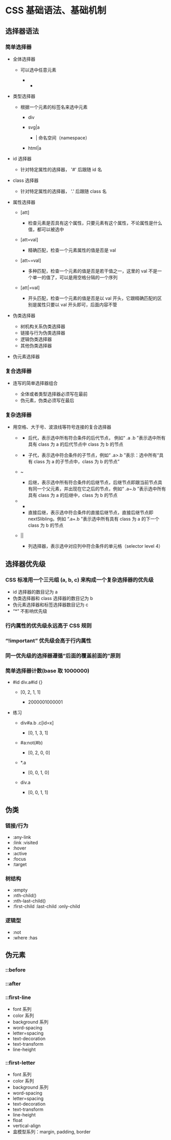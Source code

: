 # CSS 基础语法、基础机制

## 选择器语法

### 简单选择器

- 全体选择器

	- 可以选中任意元素

		- *

- 类型选择器

	- 根据一个元素的标签名来选中元素

		- div
		- svg|a

			- | 命名空间（namespace）

		- html|a

- id 选择器

	- 针对特定属性的选择器， '#' 后跟随 id 名

- class 选择器

	- 针对特定属性的选择器， '.' 后跟随 class 名

- 属性选择器

	- [att]

		- 检查元素是否具有这个属性，只要元素有这个属性，不论属性是什么值，都可以被选中

	- [att=val]

		- 精确匹配，检查一个元素属性的值是否是 val

	- [att~=val]

		- 多种匹配，检查一个元素的值是否是若干值之一，这里的 val 不是一个单一的值了，可以是用空格分隔的一个序列

	- [att|=val]

		- 开头匹配，检查一个元素的值是否是以 val 开头，它跟精确匹配的区别是属性只要以 val 开头即可，后面内容不管

- 伪类选择器

	- 树机构关系伪类选择器
	- 链接与行为伪类选择器
	- 逻辑伪类选择器
	- 其他伪类选择器

- 伪元素选择器

### 复合选择器

- 连写的简单选择器组合

	- 全体或者类型选择器必须写在最前
	- 伪元素，伪类必须写在最后

### 复杂选择器

- 用空格、大于号、波浪线等符号连接的复合选择器

	- <sp>

		- 后代，表示选中所有符合条件的后代节点， 例如“ .a .b ”表示选中所有具有 class 为 a 的后代节点中 class 为 b 的节点

	- >

		- 子代，表示选中符合条件的子节点，例如“ .a>.b ”表示：选中所有“具有 class 为 a 的子节点中，class 为 b 的节点”

	- ~

		- 后继，表示选中所有符合条件的后继节点，后继节点即跟当前节点具有同一个父元素，并出现在它之后的节点，例如“ .a~.b ”表示选中所有具有 class 为 a 的后继中，class 为 b 的节点

	- +

		- 直接后继，表示选中符合条件的直接后继节点，直接后继节点即 nextSlibling。例如 “.a+.b ”表示选中所有具有 class 为 a 的下一个 class 为 b 的节点

	- ||

		- 列选择器，表示选中对应列中符合条件的单元格（selector level 4）

## 选择器优先级

### CSS 标准用一个三元组 (a, b, c) 来构成一个复杂选择器的优先级

- id 选择器的数目记为 a
- 伪类选择器和 class 选择器的数目记为 b
- 伪元素选择器和标签选择器数目记为 c
- “*” 不影响优先级

### 行内属性的优先级永远高于 CSS 规则

### “!important” 优先级会高于行内属性

### 同一优先级的选择器遵循“后面的覆盖前面的”原则

### 简单选择器计数(base 取 1000000)

- #id div.a#id {}

	- [0, 2, 1, 1]

		- 2000001000001

- 练习

	- div#a.b .c[id=x]

		- [0, 1, 3, 1]

	- #a:not(#b)

		- [0, 2, 0, 0]

	- *.a

		- [0, 0, 1, 0]

	- div.a

		- [0, 0, 1, 1]

## 伪类

### 链接/行为

- :any-link
- :link :visited
- :hover
- :active
- :focus
- :target

### 树结构

- :empty
- :nth-child()
- :nth-last-child()
- :first-child :last-child :only-child

### 逻辑型

- :not
- :where :has

## 伪元素

### ::before

### ::after

### ::first-line

- font 系列
- color 系列
- background 系列
- word-spacing
- letter=spacing
- text-decoration
- text-transform
- line-height

### ::first-letter

- font 系列
- color 系列
- background 系列
- word-spacing
- letter=spacing
- text-decoration
- text-transform
- line-height
- float
- vertical-align
- 盒模型系列：margin, padding, border

